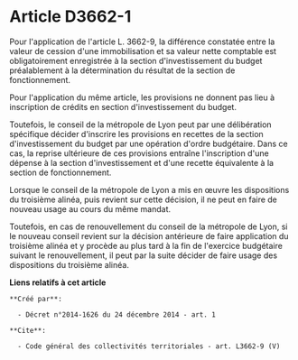 # Article D3662-1

Pour l'application de l'article L. 3662-9, la différence constatée entre la valeur de cession d'une immobilisation et sa
valeur nette comptable est obligatoirement enregistrée à la section d'investissement du budget préalablement à la
détermination du résultat de la section de fonctionnement. 

Pour l'application du même article, les provisions ne donnent pas lieu à inscription de crédits en section d'investissement
du budget. 

Toutefois, le conseil de la métropole de Lyon peut par une délibération spécifique décider d'inscrire les provisions en
recettes de la section d'investissement du budget par une opération d'ordre budgétaire. Dans ce cas, la reprise ultérieure de
ces provisions entraîne l'inscription d'une dépense à la section d'investissement et d'une recette équivalente à la section
de fonctionnement. 

Lorsque le conseil de la métropole de Lyon a mis en œuvre les dispositions du troisième alinéa, puis revient sur cette
décision, il ne peut en faire de nouveau usage au cours du même mandat. 

Toutefois, en cas de renouvellement du conseil de la métropole de Lyon, si le nouveau conseil revient sur la décision
antérieure de faire application du troisième alinéa et y procède au plus tard à la fin de l'exercice budgétaire suivant le
renouvellement, il peut par la suite décider de faire usage des dispositions du troisième alinéa.

**Liens relatifs à cet article**

	**Créé par**:

	  - Décret n°2014-1626 du 24 décembre 2014 - art. 1

	**Cite**:

	  - Code général des collectivités territoriales - art. L3662-9 (V)
